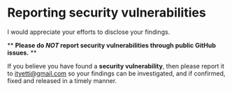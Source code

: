 # Reporting security vulnerabilities

I would appreciate your efforts to disclose your findings.

** **Please do _NOT_ report security vulnerabilities through public GitHub issues.** **

If you believe you have found a **security vulnerability**, then please report it to ityetti@gmail.com
so your findings can be investigated, and if confirmed, fixed and released in a timely manner.
